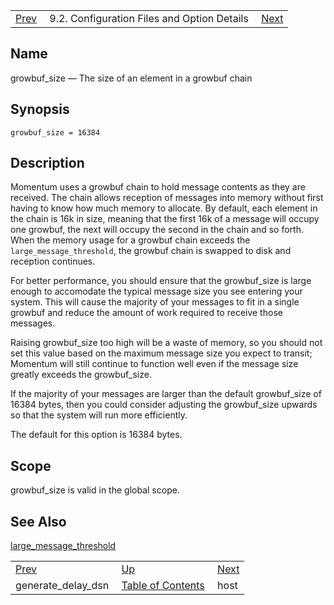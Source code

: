 |     |     |     |
| --- | --- | --- |
| [Prev](conf.ref.generate_delay_dsn)  | 9.2. Configuration Files and Option Details |  [Next](conf.ref.host.php) |

<a name="conf.ref.growbuf_size"></a>
## Name

growbuf_size — The size of an element in a growbuf chain

## Synopsis

`growbuf_size = 16384`

<a name="idp9719472"></a>
## Description

Momentum uses a growbuf chain to hold message contents as they are received. The chain allows reception of messages into memory without first having to know how much memory to allocate. By default, each element in the chain is 16k in size, meaning that the first 16k of a message will occupy one growbuf, the next will occupy the second in the chain and so forth. When the memory usage for a growbuf chain exceeds the `large_message_threshold`, the growbuf chain is swapped to disk and reception continues.

For better performance, you should ensure that the growbuf_size is large enough to accomodate the typical message size you see entering your system. This will cause the majority of your messages to fit in a single growbuf and reduce the amount of work required to receive those messages.

Raising growbuf_size too high will be a waste of memory, so you should not set this value based on the maximum message size you expect to transit; Momentum will still continue to function well even if the message size greatly exceeds the growbuf_size.

If the majority of your messages are larger than the default growbuf_size of 16384 bytes, then you could consider adjusting the growbuf_size upwards so that the system will run more efficiently.

The default for this option is 16384 bytes.

<a name="idp9724848"></a>
## Scope

growbuf_size is valid in the global scope.

<a name="idp9726480"></a>
## See Also

[large_message_threshold](conf.ref.large_message_threshold "large_message_threshold")

|     |     |     |
| --- | --- | --- |
| [Prev](conf.ref.generate_delay_dsn)  | [Up](conf.ref.files.php) |  [Next](conf.ref.host.php) |
| generate_delay_dsn  | [Table of Contents](index) |  host |
